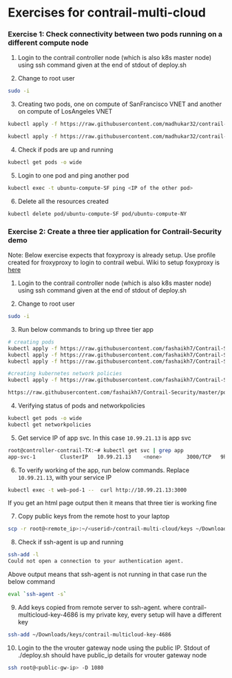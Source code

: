# Exercises for contrail-multi-cloud

### Exercise 1: Check connectivity between two pods running on a different compute node

1. Login to the contrail controller node (which is also k8s master node) using ssh command given at the end of stdout of deploy.sh

2. Change to root user

```bash
sudo -i
```

3. Creating two pods, one on compute of SanFrancisco VNET and another on compute of LosAngeles VNET

```bash
kubectl apply -f https://raw.githubusercontent.com/madhukar32/contrail-multi-cloud-workshop/master/exercise/ubuntu/pod-compute-contrail-SF.yaml

kubectl apply -f https://raw.githubusercontent.com/madhukar32/contrail-multi-cloud-workshop/master/exercise/ubuntu/pod-compute-contrail-NY.yaml
```

4. Check if pods are up and running

```bash
kubectl get pods -o wide
```

5. Login to one pod and ping another pod

```bash
kubectl exec -t ubuntu-compute-SF ping <IP of the other pod>
```

6. Delete all the resources created

```bash
kubectl delete pod/ubuntu-compute-SF pod/ubuntu-compute-NY
```
### Exercise 2: Create a three tier application for Contrail-Security demo

Note: Below exercise expects that foxyproxy is already setup. Use profile created for froxyproxy to login to contrail webui. Wiki to setup foxyproxy is [here](https://github.com/qarham/cfm-vagrant/blob/master/docs/FoxyProxy-Chrome-Setup.md)

1. Login to the contrail controller node (which is also k8s master node) using ssh command given at the end of stdout of deploy.sh

2. Change to root user

```bash
sudo -i
```

3. Run below commands to bring up three tier app

```bash
# creating pods
kubectl apply -f https://raw.githubusercontent.com/fashaikh7/Contrail-Security/master/3tierApp/web-tier/web-tier-1.yaml
kubectl apply -f https://raw.githubusercontent.com/fashaikh7/Contrail-Security/master/3tierApp/app-tier/app-tier-1.yaml
kubectl apply -f https://raw.githubusercontent.com/fashaikh7/Contrail-Security/master/3tierApp/database-tier/database-tier-1.yaml

#creating kubernetes network policies
kubectl apply -f https://raw.githubusercontent.com/fashaikh7/Contrail-Security/master/policy-web-to-app.yml

https://raw.githubusercontent.com/fashaikh7/Contrail-Security/master/policy-app-to-db.yml
```

4. Verifying status of pods and networkpolicies

```bash
kubectl get pods -o wide
kubectl get networkpolicies
```

5. Get service IP of app svc. In this case `10.99.21.13` is app svc

```bash
root@controller-contrail-TX:~# kubectl get svc | grep app
app-svc-1        ClusterIP   10.99.21.13    <none>        3000/TCP   9h
```

6. To verify working of the app, run below commands. Replace `10.99.21.13`, with your service IP

```bash
kubectl exec -t web-pod-1 --  curl http://10.99.21.13:3000
```
If you get an html page output then it means that three tier is working fine


7. Copy public keys from the remote host to your laptop

```bash
scp -r root@<remote_ip>:~/<userid>/contrail-multi-cloud/keys ~/Downloads/
```

8. Check if ssh-agent is up and running

```bash
ssh-add -l
Could not open a connection to your authentication agent.
```
Above output means that ssh-agent is not running in that case run the below command

```bash
eval `ssh-agent -s`
```

9. Add keys copied from remote server to ssh-agent. where contrail-multicloud-key-4686 is my private key, every setup will have a different key

```bash
ssh-add ~/Downloads/keys/contrail-multicloud-key-4686
```

10. Login to the the vrouter gateway node using the public IP. Stdout of ./deploy.sh should have public_ip details for vrouter gateway node

```bash
ssh root@<public-gw-ip> -D 1080
```
